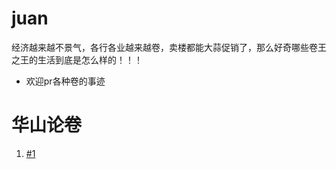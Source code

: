 # juan
经济越来越不景气，各行各业越来越卷，卖楼都能大蒜促销了，那么好奇哪些卷王之王的生活到底是怎么样的！！！

- 欢迎pr各种卷的事迹

# 华山论卷
1. [#1](https://github.com/Rennbon/juan/issues)





